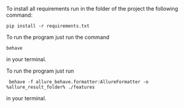 To install all requirements run in the folder of the project the following command:
```
pip install -r requirements.txt
```

To run the program just run the command  

```behave``` 

in your terminal.

To run the program just run 

``` behave -f allure_behave.formatter:AllureFormatter -o %allure_result_folder% ./features```

in your terminal.
 
